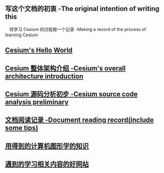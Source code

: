 
## 写这个文档的初衷 -The original intention of writing this
&emsp;将学习 Cesium 的过程做一个记录  -Making a record of the process of learning Cesium
## [Cesium's Hello World](cesium_summary/Cesium_start.md)

## [Cesium 整体架构介绍 -Cesium's overall architecture introduction](cesium_summary/Cesium_architecture.md)

## [Cesium 源码分析初步 -Cesium source code analysis preliminary](cesium_miniature/index.md)
<!-- ## [Cesium 源码分析初步](Cesiumm_sourceCode_analyse.md) -->

## [文档阅读记录 -Document reading record(include some tips)](cesium_tutorial/READEME.md)

<!-- ## [Cesium 练习 / exercise ](cesium_exercise/README.md) -->
## [用得到的计算机图形学的知识](./CG/CG_baisc.md)

## [遇到的学习相关内容的好网站](good_website.md)